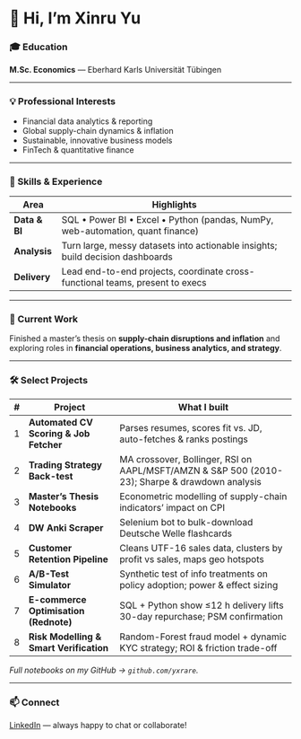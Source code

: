 # 👋 Hi, I’m **Xinru Yu**

### 🎓 Education  
**M.Sc. Economics** — Eberhard Karls Universität Tübingen  

---

### 💡 Professional Interests  
- Financial data analytics & reporting  
- Global supply-chain dynamics & inflation  
- Sustainable, innovative business models  
- FinTech & quantitative finance  

---

### 💼 Skills & Experience  
| Area | Highlights |
|------|------------|
| **Data & BI** | SQL • Power BI • Excel • Python (pandas, NumPy, web-automation, quant finance) |
| **Analysis** | Turn large, messy datasets into actionable insights; build decision dashboards |
| **Delivery** | Lead end-to-end projects, coordinate cross-functional teams, present to execs |

---

### 🌱 Current Work  
Finished a master’s thesis on **supply-chain disruptions and inflation** and exploring roles in **financial operations, business analytics, and strategy**.

---

### 🛠️ Select Projects  
| # | Project | What I built |
|---|---------|--------------|
| 1 | **Automated CV Scoring & Job Fetcher**  | Parses resumes, scores fit vs. JD, auto-fetches & ranks postings |
| 2 | **Trading Strategy Back-test** | MA crossover, Bollinger, RSI on AAPL/MSFT/AMZN & S&P 500 (2010-23); Sharpe & drawdown analysis |
| 3 | **Master’s Thesis Notebooks** | Econometric modelling of supply-chain indicators’ impact on CPI |
| 4 | **DW Anki Scraper** | Selenium bot to bulk-download Deutsche Welle flashcards |
| 5 | **Customer Retention Pipeline** | Cleans UTF-16 sales data, clusters by profit vs sales, maps geo hotspots |
| 6 | **A/B-Test Simulator** | Synthetic test of info treatments on policy adoption; power & effect sizing |
| 7 | **E-commerce Optimisation (Rednote)** | SQL + Python show ≤12 h delivery lifts 30-day repurchase; PSM confirmation |
| 8 | **Risk Modelling & Smart Verification** | Random-Forest fraud model + dynamic KYC strategy; ROI & friction trade-off |

*Full notebooks on my GitHub → `github.com/yxrare`.*

---

### 📫 Connect  
[LinkedIn](https://linkedin.com/in/xinruyu) — always happy to chat or collaborate!
